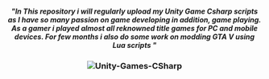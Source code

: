 <h5 align="center">
  <strong>"In This repository i will regularly upload my Unity Game Csharp scripts as I have so many passion on game developing in addition, game playing. As a gamer i played almost all reknowned title games for PC and mobile devices. For few months i also do some work on modding GTA V using Lua scripts "</strong>
</h5>



<h3 align="center">
  <img src="https://github.com/ShopnilIsCoding/Unity-Games-CSharp/assets/122216988/f7a58196-650f-45c0-9a53-f934940fb19b" alt="Unity-Games-CSharp">
</h3>

